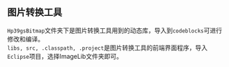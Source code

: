 ## 图片转换工具
`Hp39gsBitmap`文件夹下是图片转换工具用到的动态库，导入到`codeblocks`可进行修改和编译。  
`libs, src, .classpath, .project`是图片转换工具的前端界面程序，导入`Eclipse`项目，选择ImageLib文件夹即可。